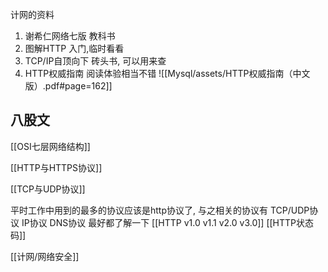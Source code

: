 计网的资料
1. 谢希仁网络七版    教科书
2. 图解HTTP    入门,临时看看
3. TCP/IP自顶向下    砖头书, 可以用来查
4. HTTP权威指南  阅读体验相当不错
![[Mysql/assets/HTTP权威指南（中文版）.pdf#page=162]]

## 八股文

[[OSI七层网络结构]]

[[HTTP与HTTPS协议]]

[[TCP与UDP协议]]

平时工作中用到的最多的协议应该是http协议了, 与之相关的协议有  TCP/UDP协议 IP协议 DNS协议  最好都了解一下
[[HTTP v1.0 v1.1 v2.0 v3.0]]
[[HTTP状态码]]


[[计网/网络安全]]